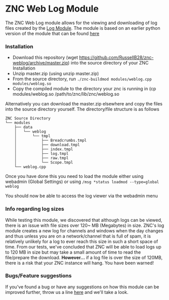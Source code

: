 # ZNC Web Log Module

The ZNC Web Log module allows for the viewing and downloading of log files created by the [Log Module](https://wiki.znc.in/Log). 
The module is based on an earlier python version of the module that can be found [here](https://github.com/LorenzoAncora/znc-weblog)

### Installation
* Download this repository (wget https://github.com/RussellB28/znc-weblog/archive/master.zip) into the source directory of your ZNC Installation
* Unzip master.zip (using unzip master.zip)
* From the source directory, run ```./znc-buildmod modules/weblog.cpp modules/weblog.so```
* Copy the compiled module to the directory your znc is running in (cp modules/weblog.so /path/to/znc/lib/znc/weblog.so

Alternatively you can download the master.zip elsewhere and copy the files into the source directory yourself. The directory/file structure is as follows
```
ZNC Source Directory
└── modules
    ├── data
    │   └── weblog
    │       └── tmpl
    │           ├── Breadcrumbs.tmpl
    │           ├── download.tmpl
    │           ├── index.tmpl
    │           ├── log.tmpl
    │           ├── raw.tmpl
    │           └── Scope.tmpl
    └── weblog.cpp
```

Once you have done this you need to load the module either using webadmin (Global Settings) or using 
```/msg *status loadmod --type=global weblog```

You should now be able to access the log viewer via the webadmin menu

### Info regarding log sizes ###
While testing this module, we discovered that although logs can be viewed, there is an issue with file sizes over 120~ MB (Megabytes) in size. ZNC's log module creates a new log for channels and windows when the day changes and thus unless you are on a network/channel that is full of spam, it is relatively unlikely for a log to ever reach this size in such a short space of time. From our tests, we've concluded that ZNC will be able to load logs up to 120 MB in size but may take a small amount of time to read the file/prepare the download. **However...** if a log file is over the size of 120MB, there is a risk that your ZNC instance will hang. You have been warned!

### Bugs/Feature suggestions ###
If you've found a bug or have any suggestions on how this module can be improved further, throw us a line [here](https://github.com/RussellB28/znc-weblog/issues) and we'll take a look.
